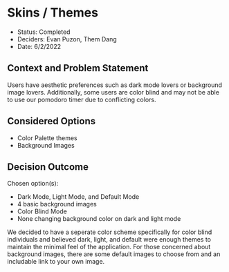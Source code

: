 # Skins / Themes 
- Status: Completed
- Deciders: Evan Puzon, Them Dang
- Date: 6/2/2022

## Context and Problem Statement
Users have aesthetic preferences such as dark mode lovers or background image lovers. Additionally, some users are color blind and may not be able to use our pomodoro timer due to conflicting colors.

## Considered Options
- Color Palette themes
- Background Images 

## Decision Outcome
Chosen option(s):
- Dark Mode, Light Mode, and Default Mode 
- 4 basic background images 
- Color Blind Mode 
- None changing background color on dark and light mode

We decided to have a seperate color scheme specifically for color blind individuals and believed dark, light, and default were enough themes to maintain the minimal feel of the application.
For those concerned about background images, there are some default images to choose from and an includable link to your own image. 
